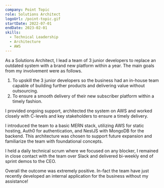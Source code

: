 ```yaml
---
company: Point Topic
role: Solutions Architect
logoUrl: /point-topic.gif
startDate: 2022-07-01
endDate: 2023-02-01
skills:
  - Technical Leadership
  - Architecture
  - AWS
---
```


As a Solutions Architect, I lead a team of 3 junior developers to replace an outdated system with a brand new platform within a year. The main goals from my involvement were as follows.

1. To upskill the 3 junior developers so the business had an in-house team capable of building further products and delivering value without outsourcing.
2. To ensure a smooth delivery of their new subscriber platform within a timely fashion.

I provided ongoing support, architected the system on AWS and worked closely with C-levels and key stakeholders to ensure a timely delivery.

I introduced the team to a basic MERN stack, utilizing AWS for static hosting, Auth0 for authentication, and NestJS with MongoDB for the backend. This architecture was chosen to support future expansion and familiarize the team with foundational concepts.

I held a daily technical scrum where we focused on any blocker, I remained in close contact with the team over Slack and delivered bi-weekly end of sprint demos to the CEO.

Overall the outcome was extremely positive. In-fact the team have just recently developed an internal application for the business without my assistance!

<!-- PREVIEW_END -->
